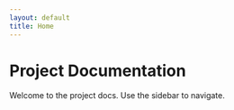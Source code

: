 ```yaml
---
layout: default
title: Home
---
```


# Project Documentation

Welcome to the project docs. Use the sidebar to navigate.
